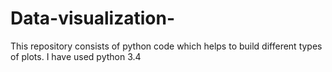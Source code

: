 # Data-visualization-
This repository consists of python code which helps to build different types of plots.
I have used python 3.4

